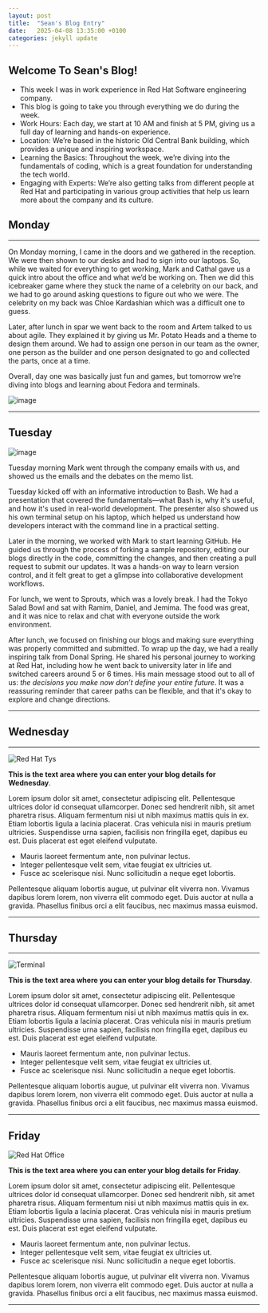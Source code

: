 ```yaml
---
layout: post
title:  "Sean's Blog Entry"
date:   2025-04-08 13:35:00 +0100
categories: jekyll update
---
```


## Welcome To Sean's Blog!

* This week I was in work experience in Red Hat Software engineering company.
* This blog is going to take you through everything we do during the week.
* Work Hours: Each day, we start at 10 AM and finish at 5 PM, giving us a full day of learning and hands-on experience.
* Location: We’re based in the historic Old Central Bank building, which provides a unique and inspiring workspace.
* Learning the Basics: Throughout the week, we’re diving into the fundamentals of coding, which is a great foundation for understanding the tech world.
* Engaging with Experts: We’re also getting talks from different people at Red Hat and participating in various group activities that help us learn more about the company and its culture.








## Monday


---

On Monday morning, I came in the doors and we gathered in the reception. We were then shown to our desks and had to sign into our laptops. So, while we waited for everything to get working, Mark and Cathal gave us a quick intro about the office and what we’d be working on. 
Then we did this icebreaker game where they stuck the name of a celebrity on our back, and we had to go around asking questions to figure out who we were. The celebrity on my back was Chloe Kardashian which was a difficult one to guess. 

Later, after lunch in spar we went back to the room and Artem talked to us about agile. They explained it by giving us Mr. Potato Heads and a theme to design them around. We had to assign one person in our team as the owner, one person as the builder and one person designated to go and collected the parts, once at a time. 

Overall, day one was basically just fun and games, but tomorrow we’re diving into blogs and learning about Fedora and terminals.
         
  ![image](https://github.com/user-attachments/assets/8655191a-6af0-450f-918f-93ec8d0c244d)


---


## Tuesday

![image](https://github.com/user-attachments/assets/6fe01d3f-8524-455a-8b9a-a1a8b8d434a2)


Tuesday morning Mark went through the company emails with us, and showed us the emails and the debates on the memo list.

Tuesday kicked off with an informative introduction to Bash. We had a presentation that covered the fundamentals—what Bash is, why it's useful, and how it's used in real-world development. The presenter also showed us his own terminal setup on his laptop, which helped us understand how developers interact with the command line in a practical setting.

Later in the morning, we worked with Mark to start learning GitHub. He guided us through the process of forking a sample repository, editing our blogs directly in the code, committing the changes, and then creating a pull request to submit our updates. It was a hands-on way to learn version control, and it felt great to get a glimpse into collaborative development workflows.

For lunch, we went to Sprouts, which was a lovely break. I had the Tokyo Salad Bowl and sat with Ramim, Daniel, and Jemima. The food was great, and it was nice to relax and chat with everyone outside the work environment.

After lunch, we focused on finishing our blogs and making sure everything was properly committed and submitted. To wrap up the day, we had a really inspiring talk from Donal Spring. He shared his personal journey to working at Red Hat, including how he went back to university later in life and switched careers around 5 or 6 times. His main message stood out to all of us: *the decisions you make now don’t define your entire future*. It was a reassuring reminder that career paths can be flexible, and that it's okay to explore and change directions.



---


## Wednesday


---


![Red Hat Tys](https://media.licdn.com/dms/image/D4E12AQGU2MRA1t_flw/article-cover_image-shrink_720_1280/0/1669889882460?e=2147483647&v=beta&t=2iisPY76v14iDs2r6ruxcI0rKQ5a51bWC5Ted8bh6Fc "Red Hat TYs")

**This is the text area where you can enter your blog details for Wednesday**.

Lorem ipsum dolor sit amet, consectetur adipiscing elit. Pellentesque ultrices dolor id consequat ullamcorper. Donec sed hendrerit nibh, sit amet pharetra risus. Aliquam fermentum nisi ut nibh maximus mattis quis in ex. Etiam lobortis ligula a lacinia placerat. Cras vehicula nisi in mauris pretium ultricies. Suspendisse urna sapien, facilisis non fringilla eget, dapibus eu est. Duis placerat est eget eleifend vulputate. 

* Mauris laoreet fermentum ante, non pulvinar lectus. 
* Integer pellentesque velit sem, vitae feugiat ex ultricies ut. 
* Fusce ac scelerisque nisi. Nunc sollicitudin a neque eget lobortis. 

Pellentesque aliquam lobortis augue, ut pulvinar elit viverra non. Vivamus dapibus lorem lorem, non viverra elit commodo eget. Duis auctor at nulla a gravida. Phasellus finibus orci a elit faucibus, nec maximus massa euismod.


---


## Thursday
---


![Terminal](https://helpdeskgeek.com/wp-content/pictures/2023/01/preview-media-0-Title-Image.jpg "Terminal")

**This is the text area where you can enter your blog details for Thursday**.

Lorem ipsum dolor sit amet, consectetur adipiscing elit. Pellentesque ultrices dolor id consequat ullamcorper. Donec sed hendrerit nibh, sit amet pharetra risus. Aliquam fermentum nisi ut nibh maximus mattis quis in ex. Etiam lobortis ligula a lacinia placerat. Cras vehicula nisi in mauris pretium ultricies. Suspendisse urna sapien, facilisis non fringilla eget, dapibus eu est. Duis placerat est eget eleifend vulputate. 

* Mauris laoreet fermentum ante, non pulvinar lectus. 
* Integer pellentesque velit sem, vitae feugiat ex ultricies ut. 
* Fusce ac scelerisque nisi. Nunc sollicitudin a neque eget lobortis. 

Pellentesque aliquam lobortis augue, ut pulvinar elit viverra non. Vivamus dapibus lorem lorem, non viverra elit commodo eget. Duis auctor at nulla a gravida. Phasellus finibus orci a elit faucibus, nec maximus massa euismod.

---


## Friday

![Red Hat Office](https://github.blog/wp-content/uploads/2023/10/Collaboration-DarkMode-2.png?resize=1200%2C630 "Github")

**This is the text area where you can enter your blog details for Friday**.

Lorem ipsum dolor sit amet, consectetur adipiscing elit. Pellentesque ultrices dolor id consequat ullamcorper. Donec sed hendrerit nibh, sit amet pharetra risus. Aliquam fermentum nisi ut nibh maximus mattis quis in ex. Etiam lobortis ligula a lacinia placerat. Cras vehicula nisi in mauris pretium ultricies. Suspendisse urna sapien, facilisis non fringilla eget, dapibus eu est. Duis placerat est eget eleifend vulputate. 

* Mauris laoreet fermentum ante, non pulvinar lectus. 
* Integer pellentesque velit sem, vitae feugiat ex ultricies ut. 
* Fusce ac scelerisque nisi. Nunc sollicitudin a neque eget lobortis. 

Pellentesque aliquam lobortis augue, ut pulvinar elit viverra non. Vivamus dapibus lorem lorem, non viverra elit commodo eget. Duis auctor at nulla a gravida. Phasellus finibus orci a elit faucibus, nec maximus massa euismod.

---
